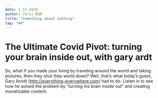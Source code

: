 ```yaml
---
date: 1.12.2020 
author: Chris NGM
title: "Something about nothing"
tag: "#4"
---
```


# The Ultimate Covid Pivot: turning your brain inside out, with gary ardt


So, what if you made your living by traveling around the world and taking pictures, then they shut they world down?  Well, that’s what today’s guest, Gary Arndt (http://everything-everywhere.com) had to do.  Listen in to see how he solved the problem by “turning his brain inside out” and creating monetizable content.
